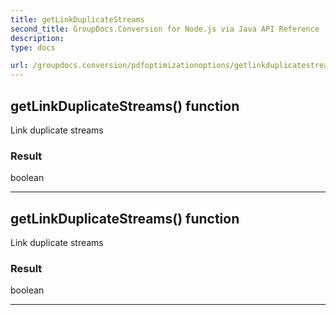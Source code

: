 ```yaml
---
title: getLinkDuplicateStreams
second_title: GroupDocs.Conversion for Node.js via Java API Reference
description: 
type: docs

url: /groupdocs.conversion/pdfoptimizationoptions/getlinkduplicatestreams/
---
```


## getLinkDuplicateStreams()  function

 Link duplicate streams
 

### Result
boolean


---


## getLinkDuplicateStreams()  function

 Link duplicate streams
 

### Result
boolean


---


